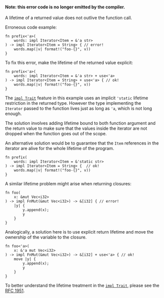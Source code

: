 #### Note: this error code is no longer emitted by the compiler.

A lifetime of a returned value does not outlive the function call.

Erroneous code example:

```compile_fail,E0700
fn prefix<'a>(
    words: impl Iterator<Item = &'a str>
) -> impl Iterator<Item = String> { // error!
    words.map(|v| format!("foo-{}", v))
}
```

To fix this error, make the lifetime of the returned value explicit:

```
fn prefix<'a>(
    words: impl Iterator<Item = &'a str> + use<'a>
) -> impl Iterator<Item = String> + use<'a> { // ok!
    words.map(|v| format!("foo-{}", v))
}
```

The [`impl Trait`] feature in this example uses an implicit `'static` lifetime
restriction in the returned type. However the type implementing the `Iterator`
passed to the function lives just as long as `'a`, which is not long enough.

The solution involves adding lifetime bound to both function argument and
the return value to make sure that the values inside the iterator
are not dropped when the function goes out of the scope.

An alternative solution would be to guarantee that the `Item` references
in the iterator are alive for the whole lifetime of the program.

```
fn prefix(
    words: impl Iterator<Item = &'static str>
) -> impl Iterator<Item = String> {  // ok!
    words.map(|v| format!("foo-{}", v))
}
```

A similar lifetime problem might arise when returning closures:

```compile_fail,E0700
fn foo(
    x: &mut Vec<i32>
) -> impl FnMut(&mut Vec<i32>) -> &[i32] { // error!
    |y| {
        y.append(x);
        y
    }
}
```

Analogically, a solution here is to use explicit return lifetime
and move the ownership of the variable to the closure.

```
fn foo<'a>(
    x: &'a mut Vec<i32>
) -> impl FnMut(&mut Vec<i32>) -> &[i32] + use<'a> { // ok!
    move |y| {
        y.append(x);
        y
    }
}
```

To better understand the lifetime treatment in the [`impl Trait`],
please see the [RFC 1951].

[`impl Trait`]: https://doc.rust-lang.org/reference/types/impl-trait.html
[RFC 1951]: https://rust-lang.github.io/rfcs/1951-expand-impl-trait.html
